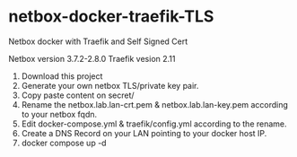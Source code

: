 # netbox-docker-traefik-TLS
Netbox docker with Traefik and Self Signed Cert

Netbox version 3.7.2-2.8.0
Traefik vesion 2.11

1. Download this project
2. Generate your own netbox TLS/private key pair.
3. Copy paste content on secret/
4. Rename the netbox.lab.lan-crt.pem & netbox.lab.lan-key.pem according to your netbox fqdn.
5. Edit docker-compose.yml & traefik/config.yml according to the rename.
7. Create a DNS Record on your LAN pointing to your docker host IP.
8. docker compose up -d
